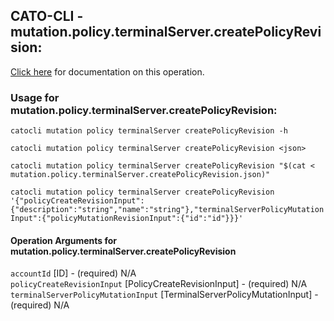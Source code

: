 
## CATO-CLI - mutation.policy.terminalServer.createPolicyRevision:
[Click here](https://api.catonetworks.com/documentation/#mutation-mutation.policy.terminalServer.createPolicyRevision) for documentation on this operation.

### Usage for mutation.policy.terminalServer.createPolicyRevision:

`catocli mutation policy terminalServer createPolicyRevision -h`

`catocli mutation policy terminalServer createPolicyRevision <json>`

`catocli mutation policy terminalServer createPolicyRevision "$(cat < mutation.policy.terminalServer.createPolicyRevision.json)"`

`catocli mutation policy terminalServer createPolicyRevision '{"policyCreateRevisionInput":{"description":"string","name":"string"},"terminalServerPolicyMutationInput":{"policyMutationRevisionInput":{"id":"id"}}}'`


#### Operation Arguments for mutation.policy.terminalServer.createPolicyRevision ####

`accountId` [ID] - (required) N/A    
`policyCreateRevisionInput` [PolicyCreateRevisionInput] - (required) N/A    
`terminalServerPolicyMutationInput` [TerminalServerPolicyMutationInput] - (required) N/A    
